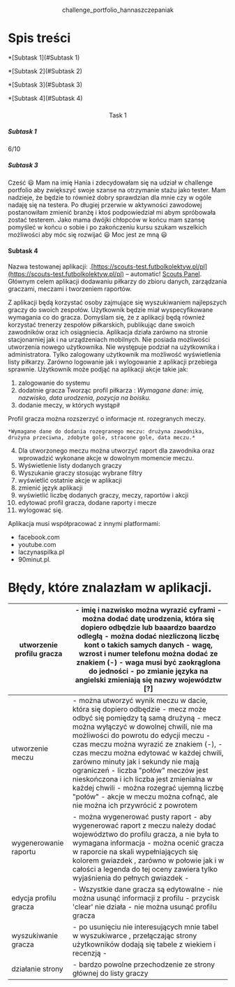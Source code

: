 
####  

<div align="center">challenge_portfolio_hannaszczepaniak</div>

# Spis treści

*[Subtask 1](#Subtask 1)

*[Subtask 2](#Subtask 2)

*[Subtask 3](#Subtask 3)

*[Subtask 4](#Subtask 4)

 
 ###
<div align="center">Task 1</div>


##### Subtask 1

6/10

##### Subtask 3



Cześć :smiley: Mam na imię Hania i zdecydowałam się na udział w challenge portfolio aby zwiększyć swoje szanse na otrzymanie stażu jako tester. Mam nadzieje, że będzie to również dobry sprawdzian dla mnie czy w ogóle nadaję się na testera. Po długiej przerwie w aktywności zawodowej postanowiłam zmienić branżę i ktoś podpowiedział mi abym spróbowała zostać testerem. Jako mama dwójki chłopców w końcu mam szansę pomyśleć w końcu o sobie i po zakończeniu kursu szukam wszelkich możliwości aby móc się rozwijać :smiley: Moc jest ze mną :smiley:

#### Subtask 4

 Nazwa testowanej aplikacji: .[https://scouts-test.futbolkolektyw.pl/pl](https://scouts-test.futbolkolektyw.pl/pl) – automatic! [Scouts Panel](https://scouts-test.futbolkolektyw.pl/pl).
 Głównym celem aplikacji dodawaniu piłkarzy do zbioru danych, zarządzania graczami, meczami i tworzeniem raportów.



Z aplikacji będą korzystać osoby zajmujące się wyszukiwaniem najlepszych graczy do swoich zespołów. Użytkownik będzie miał wyspecyfikowane wymagania co do gracza. 
Domyślam się, że z aplikacji będą również korzystać trenerzy zespołów piłkarskich, publikując dane swoich zawodników oraz ich osiągniecia. 
 Aplikacja działa zarówno na stronie stacjonarniej jak i na urządzeniach mobilnych. Nie posiada możliwości utworzenia nowego użytkownika. Nie występuje podział na użytkownika i administratora. Tylko zalogowany użytkownik ma możliwość wyświetlenia listy piłkarzy. Zarówno logowanie jak i wylogowanie z aplikacji przebiega sprawnie.
Użytkownik może podjąć na aplikacji akcje takie jak: 
1. zalogowanie do systemu
2. dodatnie gracza
 Tworząc profil piłkarza :
*Wymagane dane: imię, nazwisko, data urodzenia, pozycja na boisku.*
3. dodanie meczy, w których wystąpił

  Profil gracza można rozszerzyć o informacje nt. rozegranych meczy.
 
    *Wymagane dane do dodania rozegranego meczu: drużyna zawodnika, drużyna przeciwna, zdobyte gole, stracone gole, data meczu.*

4. Dla utworzonego meczu można utworzyć raport dla zawodnika oraz wprowadzić wykonane akcje w dowolnym momencie meczu.
5. Wyświetlenie listy dodanych graczy
6. Wyszukanie graczy stosując wybrane filtry
7. wyświetlić ostatnie akcje w aplikacji
8. zmienić język aplikacji 
9. wyświetlić liczbę dodanych graczy, meczy, raportów i akcji
10. edytować profil gracza, dodane raporty i mecze
11. wylogować się. 

 Aplikacja musi współpracować z innymi platformami:
  * facebook.com
  * youtube.com
  * laczynaspilka.pl
  * 90minut.pl.
  
# Błędy, które znalazłam w aplikacji.

| utworzenie profilu gracza | - imię i nazwisko można wyrazić cyframi - można dodać datę urodzenia, która się dopiero odbędzie lub baaardzo baardzo odległą - można dodać niezliczoną liczbę kont o takich samych danych - wagę, wzrost i numer telefonu można dodać ze znakiem (-) - waga musi być zaokrąglona do jedności - po zmianie języka na angielski zmieniają się nazwy województw [?]                                                                                                                                                                                      |
|---------------------------|--------------------------------------------------------------------------------------------------------------------------------------------------------------------------------------------------------------------------------------------------------------------------------------------------------------------------------------------------------------------------------------------------------------------------------------------------------------------------------------------------------------------------------------------------------|
| utworzenie meczu          | - można utworzyć wynik meczu w dacie, która się dopiero odbędzie - mecz może odbyć się pomiędzy tą samą drużyną - mecz można wyłączyć w dowolnej chwili, nie ma możliwości do powrotu do edycji meczu - czas meczu można wyrazić ze znakiem (-),  - czas meczu można edytować w każdej chwili, zarówno minuty jak i sekundy nie mają ograniczeń - liczba "połów" meczów jest nieskończona i ich liczba jest zmienialna w każdej chwili - można rozegrać ujemną liczbę "połów" - akcje w meczu można cofnąć, ale nie można ich przywrócić z powrotem    |
| wygenerowanie raportu     | - można wygenerować pusty raport - aby wygenerować raport z meczu należy dodać województwo do profilu gracza, a nie była to wymagana informacja - można ocenić gracza w raporcie na skali wypełniających się kolorem gwiazdek , zarówno w połowie jak i w całości a legenda do tej oceny zawiera tylko wyjaśnienia do pełnych gwiazdek -                                                                                                                                                                                                               |
| edycja profilu gracza     | - Wszystkie dane gracza są edytowalne - nie można usunąć informacji z profilu - przycisk 'clear' nie działa - nie można usunąć profilu gracza                                                                                                                                                                                                                                                                                                                                                                                                          |
| wyszukiwanie gracza       | - po usunięciu nie interesujących mnie tabel w wyszukiwarce , przełączając strony użytkowników dodają się tabele z wiekiem i recenzją -                                                                                                                                                                                                                                                                                                                                                                                                                |
| działanie strony          | - bardzo powolne przechodzenie ze strony głównej do listy graczy                                                                                                                                                                                                                                                                                                                                                                                                                                                                                       |

